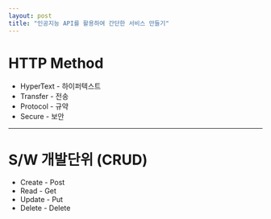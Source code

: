 ```yaml
---
layout: post
title: "인공지능 API를 활용하여 간단한 서비스 만들기"
---
```

# HTTP Method
* HyperText - 하이퍼텍스트
* Transfer - 전송
* Protocol - 규약
* Secure - 보안
---
# S/W 개발단위 (CRUD)
* Create - Post
* Read - Get
* Update - Put
* Delete - Delete
